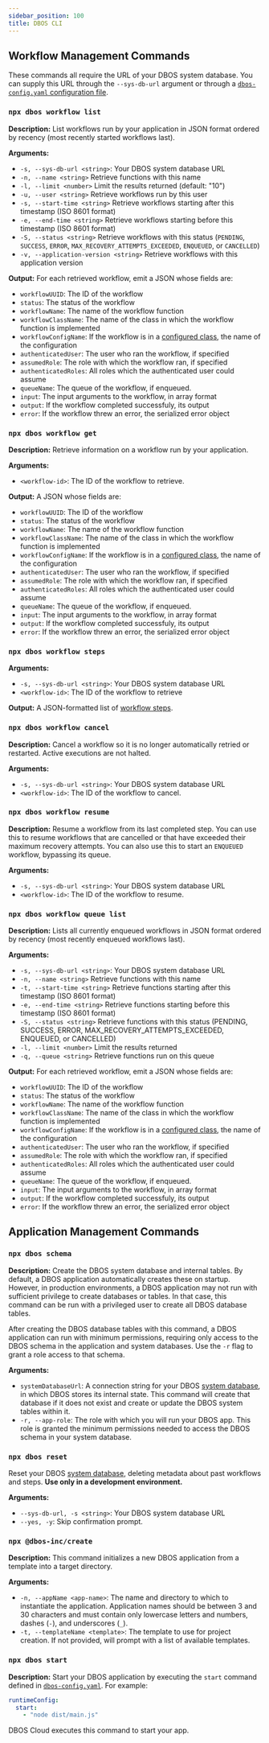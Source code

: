 ```yaml
---
sidebar_position: 100
title: DBOS CLI
---
```


## Workflow Management Commands

These commands all require the URL of your DBOS system database.
You can supply this URL through the `--sys-db-url` argument or through a [`dbos-config.yaml` configuration file](./configuration.md#dbos-configuration-file).

### `npx dbos workflow list`

**Description:**
List workflows run by your application in JSON format ordered by recency (most recently started workflows last).

**Arguments:**
- `-s, --sys-db-url <string>`: Your DBOS system database URL
- `-n, --name <string>`                 Retrieve functions with this name
- `-l, --limit <number>`                Limit the results returned (default: "10") 
- `-u, --user <string>`                 Retrieve workflows run by this user
- `-s, --start-time <string>`           Retrieve workflows starting after this timestamp (ISO 8601 format)
- `-e, --end-time <string>`             Retrieve workflows starting before this timestamp (ISO 8601 format)
- `-S, --status <string>`               Retrieve workflows with this status (`PENDING`, `SUCCESS`, `ERROR`, `MAX_RECOVERY_ATTEMPTS_EXCEEDED`, `ENQUEUED`, or `CANCELLED`)
- `-v, --application-version <string>`  Retrieve workflows with this application version

**Output:**
For each retrieved workflow, emit a JSON whose fields are:
- `workflowUUID`: The ID of the workflow
- `status`: The status of the workflow
- `workflowName`: The name of the workflow function
- `workflowClassName`: The name of the class in which the workflow function is implemented
- `workflowConfigName`: If the workflow is in a [configured class](../tutorials/instantiated-objects.md), the name of the configuration
- `authenticatedUser`: The user who ran the workflow, if specified
- `assumedRole`: The role with which the workflow ran, if specified
- `authenticatedRoles`: All roles which the authenticated user could assume
- `queueName`: The queue of the workflow, if enqueued.
- `input`: The input arguments to the workflow, in array format
- `output`: If the workflow completed successfuly, its output
- `error`: If the workflow threw an error, the serialized error object

### `npx dbos workflow get`

**Description:**
Retrieve information on a workflow run by your application.

**Arguments:**
- `<workflow-id>`: The ID of the workflow to retrieve.

**Output:**
A JSON whose fields are:
- `workflowUUID`: The ID of the workflow
- `status`: The status of the workflow
- `workflowName`: The name of the workflow function
- `workflowClassName`: The name of the class in which the workflow function is implemented
- `workflowConfigName`: If the workflow is in a [configured class](../tutorials/instantiated-objects), the name of the configuration
- `authenticatedUser`: The user who ran the workflow, if specified
- `assumedRole`: The role with which the workflow ran, if specified
- `authenticatedRoles`: All roles which the authenticated user could assume
- `queueName`: The queue of the workflow, if enqueued.
- `input`: The input arguments to the workflow, in array format
- `output`: If the workflow completed successfuly, its output
- `error`: If the workflow threw an error, the serialized error object

### `npx dbos workflow steps`

**Arguments:**
- `-s, --sys-db-url <string>`: Your DBOS system database URL
- `<workflow-id>`: The ID of the workflow to retrieve

**Output:**
A JSON-formatted list of [workflow steps](./methods.md#dboslistworkflowsteps).

### `npx dbos workflow cancel`

**Description:**
 Cancel a workflow so it is no longer automatically retried or restarted. Active executions are not halted.

**Arguments:**
- `-s, --sys-db-url <string>`: Your DBOS system database URL
- `<workflow-id>`: The ID of the workflow to cancel.

### `npx dbos workflow resume`

**Description:**
Resume a workflow from its last completed step.
You can use this to resume workflows that are cancelled or that have exceeded their maximum recovery attempts.
You can also use this to start an `ENQUEUED` workflow, bypassing its queue.

**Arguments:**
- `-s, --sys-db-url <string>`: Your DBOS system database URL
- `<workflow-id>`: The ID of the workflow to resume.

### `npx dbos workflow queue list`

**Description:**
Lists all currently enqueued workflows in JSON format ordered by recency (most recently enqueued workflows last).

**Arguments:**
- `-s, --sys-db-url <string>`: Your DBOS system database URL
- `-n, --name <string>`        Retrieve functions with this name
- `-t, --start-time <string>`  Retrieve functions starting after this timestamp (ISO 8601 format)
- `-e, --end-time <string>`    Retrieve functions starting before this timestamp (ISO 8601 format)
- `-S, --status <string>`      Retrieve functions with this status (PENDING, SUCCESS, ERROR, MAX_RECOVERY_ATTEMPTS_EXCEEDED, ENQUEUED, or CANCELLED)
- `-l, --limit <number>`       Limit the results returned
- `-q, --queue <string>`       Retrieve functions run on this queue

**Output:**
For each retrieved workflow, emit a JSON whose fields are:
- `workflowUUID`: The ID of the workflow
- `status`: The status of the workflow
- `workflowName`: The name of the workflow function
- `workflowClassName`: The name of the class in which the workflow function is implemented
- `workflowConfigName`: If the workflow is in a [configured class](../tutorials/instantiated-objects), the name of the configuration
- `authenticatedUser`: The user who ran the workflow, if specified
- `assumedRole`: The role with which the workflow ran, if specified
- `authenticatedRoles`: All roles which the authenticated user could assume
- `queueName`: The queue of the workflow, if enqueued.
- `input`: The input arguments to the workflow, in array format
- `output`: If the workflow completed successfuly, its output
- `error`: If the workflow threw an error, the serialized error object


## Application Management Commands

### `npx dbos schema`

**Description:**
Create the DBOS system database and internal tables.
By default, a DBOS application automatically creates these on startup.
However, in production environments, a DBOS application may not run with sufficient privilege to create databases or tables.
In that case, this command can be run with a privileged user to create all DBOS database tables.

After creating the DBOS database tables with this command, a DBOS application can run with minimum permissions, requiring only access to the DBOS schema in the application and system databases.
Use the `-r` flag to grant a role access to that schema.

**Arguments:**

- `systemDatabaseUrl`:  A connection string for your DBOS [system database](../../explanations/system-tables.md), in which DBOS stores its internal state. This command will create that database if it does not exist and create or update the DBOS system tables within it.
- `-r, --app-role`: The role with which you will run your DBOS app. This role is granted the minimum permissions needed to access the DBOS schema in your system database.

### `npx dbos reset`

Reset your DBOS [system database](../../explanations//system-tables.md), deleting metadata about past workflows and steps.
**Use only in a development environment.**

**Arguments:**
- `--sys-db-url, -s <string>`: Your DBOS system database URL
- `--yes, -y`: Skip confirmation prompt.

### `npx @dbos-inc/create`

**Description:**
This command initializes a new DBOS application from a template into a target directory.

**Arguments:**
- `-n, --appName <app-name>`: The name and directory to which to instantiate the application. Application names should be between 3 and 30 characters and must contain only lowercase letters and numbers, dashes (`-`), and underscores (`_`).
- `-t, --templateName <template>`: The template to use for project creation. If not provided, will prompt with a list of available templates.


### `npx dbos start`

**Description:**
Start your DBOS application by executing the `start` command defined in [`dbos-config.yaml`](./configuration.md#runtime-section).
For example:

```yaml
runtimeConfig:
  start:
    - "node dist/main.js"
```

DBOS Cloud executes this command to start your app.
